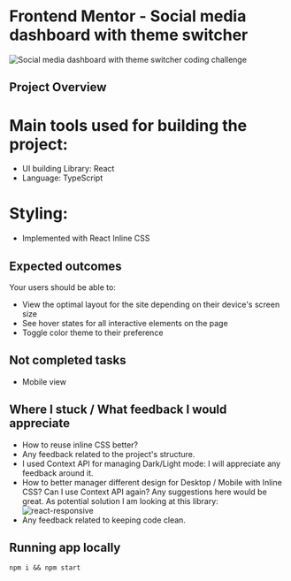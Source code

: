 # Frontend Mentor - Social media dashboard with theme switcher

![Social media dashboard with theme switcher coding challenge](https://www.frontendmentor.io/challenges/social-media-dashboard-with-theme-switcher-6oY8ozp_H)

## Project Overview

# Main tools used for building the project:

- UI building Library: React
- Language: TypeScript

# Styling:

- Implemented with React Inline CSS

## Expected outcomes

Your users should be able to:

- View the optimal layout for the site depending on their device's screen size
- See hover states for all interactive elements on the page
- Toggle color theme to their preference

## Not completed tasks

- Mobile view

## Where I stuck / What feedback I would appreciate

- How to reuse inline CSS better?
- Any feedback related to the project's structure.
- I used Context API for managing Dark/Light mode: I will appreciate any feedback around it.
- How to better manager different design for Desktop / Mobile with Inline CSS? Can I use Context API again? Any suggestions here would be great.
  As potential solution I am looking at this library:
  ![react-responsive](https://www.npmjs.com/package/react-responsive)
- Any feedback related to keeping code clean.

## Running app locally

```
npm i && npm start
```
